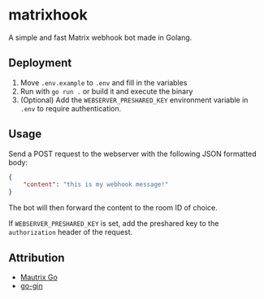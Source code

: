 # matrixhook

A simple and fast Matrix webhook bot made in Golang.

## Deployment

1. Move `.env.example` to `.env` and fill in the variables
2. Run with `go run .` or build it and execute the binary
3. (Optional) Add the `WEBSERVER_PRESHARED_KEY` environment variable in `.env` to require authentication.

## Usage

Send a POST request to the webserver with the following JSON formatted body:

```json
{
    "content": "this is my webhook message!"
}
```

The bot will then forward the content to the room ID of choice.

If `WEBSERVER_PRESHARED_KEY` is set, add the preshared key to the `authorization` header of the request.

## Attribution
- [Mautrix Go](https://github.com/mautrix/go)
- [go-gin](https://github.com/gin-gonic/gin)